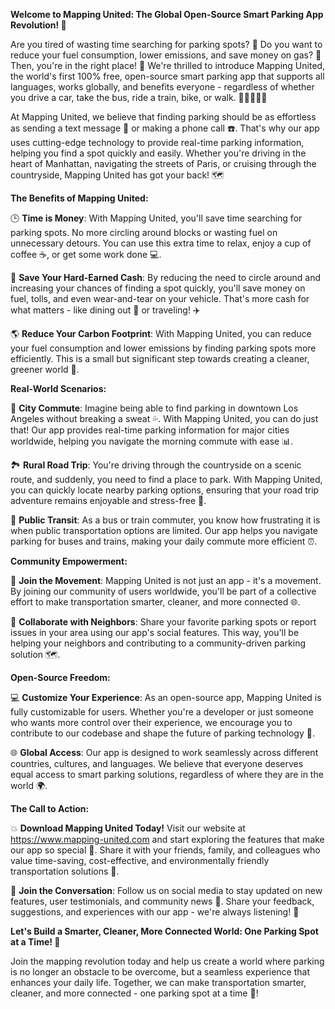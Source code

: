 **Welcome to Mapping United: The Global Open-Source Smart Parking App Revolution! 🚀**

Are you tired of wasting time searching for parking spots? 💪 Do you want to reduce your fuel consumption, lower emissions, and save money on gas? 🤑 Then, you're in the right place! 📍 We're thrilled to introduce Mapping United, the world's first 100% free, open-source smart parking app that supports all languages, works globally, and benefits everyone - regardless of whether you drive a car, take the bus, ride a train, bike, or walk. 🚴‍♀️🚌🚂💨

At Mapping United, we believe that finding parking should be as effortless as sending a text message 📱 or making a phone call ☎️. That's why our app uses cutting-edge technology to provide real-time parking information, helping you find a spot quickly and easily. Whether you're driving in the heart of Manhattan, navigating the streets of Paris, or cruising through the countryside, Mapping United has got your back! 🗺️

**The Benefits of Mapping United:**

🕒 **Time is Money**: With Mapping United, you'll save time searching for parking spots. No more circling around blocks or wasting fuel on unnecessary detours. You can use this extra time to relax, enjoy a cup of coffee ☕️, or get some work done 💻.

💸 **Save Your Hard-Earned Cash**: By reducing the need to circle around and increasing your chances of finding a spot quickly, you'll save money on fuel, tolls, and even wear-and-tear on your vehicle. That's more cash for what matters - like dining out 🍴 or traveling! ✈️

🌎 **Reduce Your Carbon Footprint**: With Mapping United, you can reduce your fuel consumption and lower emissions by finding parking spots more efficiently. This is a small but significant step towards creating a cleaner, greener world 🌿.

**Real-World Scenarios:**

💼 **City Commute**: Imagine being able to find parking in downtown Los Angeles without breaking a sweat 💦. With Mapping United, you can do just that! Our app provides real-time parking information for major cities worldwide, helping you navigate the morning commute with ease 📊.

🏞️ **Rural Road Trip**: You're driving through the countryside on a scenic route, and suddenly, you need to find a place to park. With Mapping United, you can quickly locate nearby parking options, ensuring that your road trip adventure remains enjoyable and stress-free 🚗.

🚌 **Public Transit**: As a bus or train commuter, you know how frustrating it is when public transportation options are limited. Our app helps you navigate parking for buses and trains, making your daily commute more efficient ⏰.

**Community Empowerment:**

💪 **Join the Movement**: Mapping United is not just an app - it's a movement. By joining our community of users worldwide, you'll be part of a collective effort to make transportation smarter, cleaner, and more connected 🌐.

🤝 **Collaborate with Neighbors**: Share your favorite parking spots or report issues in your area using our app's social features. This way, you'll be helping your neighbors and contributing to a community-driven parking solution 🗺️.

**Open-Source Freedom:**

💻 **Customize Your Experience**: As an open-source app, Mapping United is fully customizable for users. Whether you're a developer or just someone who wants more control over their experience, we encourage you to contribute to our codebase and shape the future of parking technology 🚀.

🌐 **Global Access**: Our app is designed to work seamlessly across different countries, cultures, and languages. We believe that everyone deserves equal access to smart parking solutions, regardless of where they are in the world 🌍.

**The Call to Action:**

💥 **Download Mapping United Today!** Visit our website at https://www.mapping-united.com and start exploring the features that make our app so special 📲. Share it with your friends, family, and colleagues who value time-saving, cost-effective, and environmentally friendly transportation solutions 🤝.

🎉 **Join the Conversation**: Follow us on social media to stay updated on new features, user testimonials, and community news 🔔. Share your feedback, suggestions, and experiences with our app - we're always listening! 💬

**Let's Build a Smarter, Cleaner, More Connected World: One Parking Spot at a Time! 🌟**

Join the mapping revolution today and help us create a world where parking is no longer an obstacle to be overcome, but a seamless experience that enhances your daily life. Together, we can make transportation smarter, cleaner, and more connected - one parking spot at a time 📍!